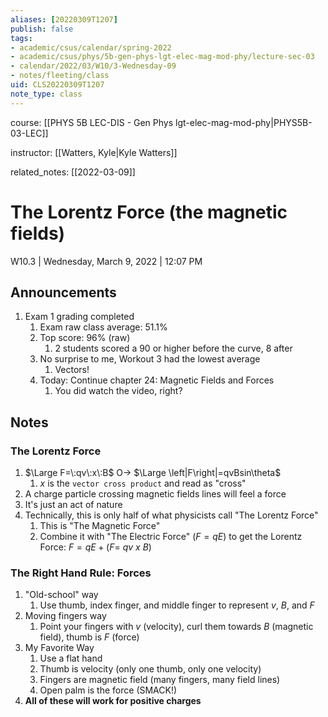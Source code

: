 ```yaml
---
aliases: [20220309T1207]
publish: false
tags:
- academic/csus/calendar/spring-2022
- academic/csus/phys/5b-gen-phys-lgt-elec-mag-mod-phy/lecture-sec-03
- calendar/2022/03/W10/3-Wednesday-09
- notes/fleeting/class
uid: CLS20220309T1207
note_type: class
---
```


course: [[PHYS 5B LEC-DIS - Gen Phys lgt-elec-mag-mod-phy|PHYS5B-03-LEC]]

instructor: [[Watters, Kyle|Kyle Watters]]

related_notes: [[2022-03-09]]

# The Lorentz Force (the magnetic fields)

W10.3 | Wednesday, March 9, 2022 | 12:07 PM

## Announcements

1. Exam 1 grading completed
	1. Exam raw class average: 51.1%
	2. Top score: 96% (raw)
		1. 2 students scored a 90 or higher before the curve, 8 after
	3. No surprise to me, Workout 3 had the lowest average
		1. Vectors!
	4. Today: Continue chapter 24: Magnetic Fields and Forces
		1. You did watch the video, right?

## Notes

### The Lorentz Force

1. $\Large F=\:qv\:x\:B$ O-> $\Large \left|F\right|=qvBsin\theta$
	1. $x$ is the `vector cross product` and read as "cross"
2. A charge particle crossing magnetic fields lines will feel a force
3. It's just an act of nature
4. Technically, this is only half of what physicists call "The Lorentz Force"
	1. This is "The Magnetic Force"
	2. Combine it with "The Electric Force" ($F = qE$) to get the Lorentz Force: $F = qE + (F=\:qv\:x\:B)$

### The Right Hand Rule: Forces

1. "Old-school" way
	1. Use thumb, index finger, and middle finger to represent $v$, $B$, and $F$
2. Moving fingers way
	1. Point your fingers with $v$ (velocity), curl them towards $B$ (magnetic field), thumb is $F$ (force)
3. My Favorite Way
	1. Use a flat hand
	2. Thumb is velocity (only one thumb, only one velocity)
	3. Fingers are magnetic field (many fingers, many field lines)
	4. Open palm is the force (SMACK!)
4. **All of these will work for positive charges**
